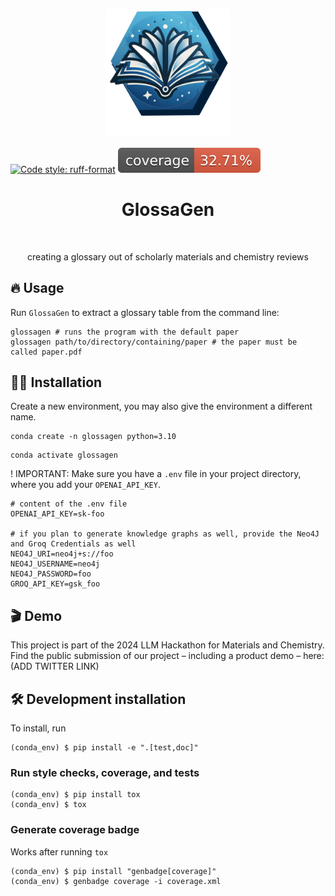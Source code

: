 <p align="center">
  <img src="assets/glossagen-logo.png" width="200">
</p>

[![Code style: ruff-format](https://img.shields.io/badge/code%20style-ruff_format-6340ac.svg)](https://github.com/astral-sh/ruff)
![Coverage Status](https://raw.githubusercontent.com/mlederbauer/glossagen/main/coverage-badge.svg)

<h1 align="center">
GlossaGen
</h1>

<br>

<p align="center">
creating a glossary out of scholarly materials and chemistry reviews
</p>

## 🔥 Usage

Run `GlossaGen` to extract a glossary table from the command line:
```
glossagen # runs the program with the default paper
glossagen path/to/directory/containing/paper # the paper must be called paper.pdf
```

## 👩‍💻 Installation

Create a new environment, you may also give the environment a different name. 

```
conda create -n glossagen python=3.10 
```

```
conda activate glossagen
```

! IMPORTANT: Make sure you have a `.env` file in your project directory, where you add your `OPENAI_API_KEY`.
```
# content of the .env file
OPENAI_API_KEY=sk-foo

# if you plan to generate knowledge graphs as well, provide the Neo4J and Groq Credentials as well
NEO4J_URI=neo4j+s://foo
NEO4J_USERNAME=neo4j
NEO4J_PASSWORD=foo
GROQ_API_KEY=gsk_foo
```

## 🎬 Demo

This project is part of the 2024 LLM Hackathon for Materials and Chemistry.
Find the public submission of our project – including a product demo – here:
(ADD TWITTER LINK)

## 🛠️ Development installation

To install, run

```
(conda_env) $ pip install -e ".[test,doc]"
```

### Run style checks, coverage, and tests

```
(conda_env) $ pip install tox
(conda_env) $ tox
```

### Generate coverage badge

Works after running `tox`

```
(conda_env) $ pip install "genbadge[coverage]"
(conda_env) $ genbadge coverage -i coverage.xml
```


